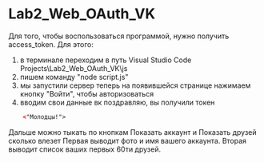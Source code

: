 # Lab2_Web_OAuth_VK

Для того, чтобы воспользоваться программой, нужно получить access_token. Для этого:
1) в терминале переходим в путь Visual Studio Code Projects\Lab2_Web_OAuth_VK\js
2) пишем команду "node script.js"
3) мы запустили сервер
теперь на появившейся странице нажимаем кнопку "Войти", чтобы авторизоваться
4) вводим свои данные вк
поздравляю, вы получили токен

```html
    <"Молодцы!">
```
Дальше можно тыкать по кнопкам Показать аккаунт и Показать друзей сколько влезет
Первая выводит фото и имя вашего аккаунта. Вторая выводит список ваших первых 60ти друзей.
